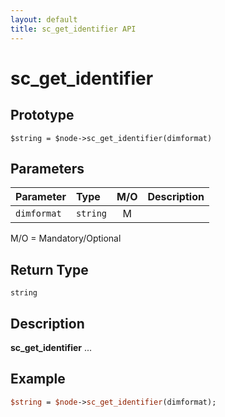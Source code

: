```yaml
---
layout: default
title: sc_get_identifier API
---
```



sc_get_identifier
=================


Prototype
---------

```
$string = $node->sc_get_identifier(dimformat)
```


Parameters
----------

| Parameter | Type     | M/O | Description                                    |
|:----------|:---------|:---:|:-----------------------------------------------|
| `dimformat` | `string` |  M  |                                              |

M/O = Mandatory/Optional


Return Type
-----------

`string`


Description
-----------

**sc_get_identifier** ...


Example
-------

```perl
$string = $node->sc_get_identifier(dimformat);
```
